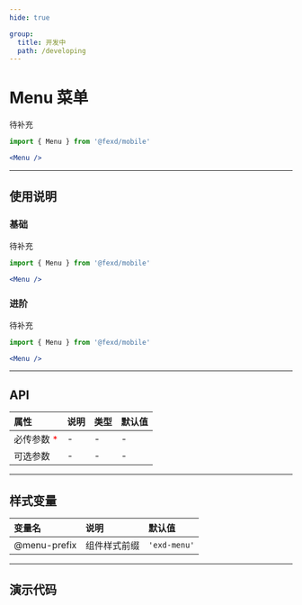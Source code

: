 ```yaml
---
hide: true

group:
  title: 开发中
  path: /developing
---
```


# Menu 菜单 <ImportCost name="Menu" />

待补充

<!-- prettier-ignore -->
```jsx | pure
import { Menu } from '@fexd/mobile'

<Menu />
```

---

## 使用说明

### 基础

待补充

<!-- prettier-ignore -->
```jsx | pure
import { Menu } from '@fexd/mobile'

<Menu />
```

### 进阶

待补充

<!-- prettier-ignore -->
```jsx | pure
import { Menu } from '@fexd/mobile'

<Menu />
```

---

## API

| 属性                                         | 说明 | 类型 | 默认值 |
| :------------------------------------------- | :--- | :--- | :----- |
| 必传参数 <span style="color: red;">\*</span> | -    | -    | -      |
| 可选参数                                     | -    | -    | -      |

---

## 样式变量

| 变量名       | 说明         | 默认值       |
| :----------- | :----------- | :----------- |
| @menu-prefix | 组件样式前缀 | `'exd-menu'` |

---

## 演示代码

<code src="./demos/demo1/index.tsx" />
